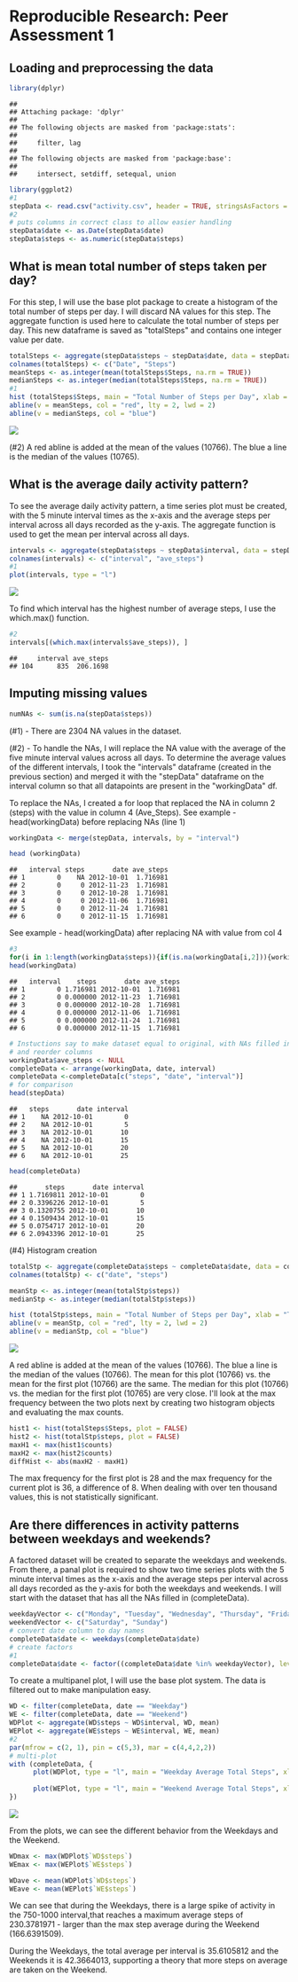 # Reproducible Research: Peer Assessment 1


## Loading and preprocessing the data

```r
library(dplyr)
```

```
## 
## Attaching package: 'dplyr'
## 
## The following objects are masked from 'package:stats':
## 
##     filter, lag
## 
## The following objects are masked from 'package:base':
## 
##     intersect, setdiff, setequal, union
```

```r
library(ggplot2)
#1
stepData <- read.csv("activity.csv", header = TRUE, stringsAsFactors = FALSE)
#2
# puts columns in correct class to allow easier handling
stepData$date <- as.Date(stepData$date)
stepData$steps <- as.numeric(stepData$steps)
```


## What is mean total number of steps taken per day?
For this step, I will use the base plot package to create a histogram of the total number of steps per day. I will discard NA values for this step.
The aggregate function is used here to calculate the total number of steps per day. This new dataframe is saved as "totalSteps" and contains one integer value per date. 


```r
totalSteps <- aggregate(stepData$steps ~ stepData$date, data = stepData, sum, na.rm = TRUE)
colnames(totalSteps) <- c("Date", "Steps")
meanSteps <- as.integer(mean(totalSteps$Steps, na.rm = TRUE))
medianSteps <- as.integer(median(totalSteps$Steps, na.rm = TRUE))
#1
hist (totalSteps$Steps, main = "Total Number of Steps per Day", xlab = "Total Steps per day")
abline(v = meanSteps, col = "red", lty = 2, lwd = 2)
abline(v = medianSteps, col = "blue")
```

![](PA1_template_files/figure-html/unnamed-chunk-2-1.png) 

(#2)
A red abline is added at the mean of the values (10766). The blue a line is the median of the values (10765).

## What is the average daily activity pattern?
To see the average daily activity pattern, a time series plot must be created, with the 5 minute interval times as the x-axis and the average steps per interval across all days recorded as the y-axis. The aggregate function is used to get the mean per interval across all days.


```r
intervals <- aggregate(stepData$steps ~ stepData$interval, data = stepData, mean, na.rm = TRUE)
colnames(intervals) <- c("interval", "ave_steps")
#1
plot(intervals, type = "l")
```

![](PA1_template_files/figure-html/unnamed-chunk-3-1.png) 
 
To find which interval has the highest number of average steps, I use the which.max() function.
 

```r
#2
intervals[(which.max(intervals$ave_steps)), ]
```

```
##     interval ave_steps
## 104      835  206.1698
```

## Imputing missing values

```r
numNAs <- sum(is.na(stepData$steps))
```

(#1) - There are 2304 NA values in the dataset. 

(#2) - To handle the NAs, I will replace the NA value with the average of the five minute interval values across all days. To determine the average values of the different intervals, I took the "intervals" dataframe (created in the previous section) and merged it with the "stepData" dataframe on the interval column so that all datapoints are present in the "workingData" df.

To  replace the NAs, I created a for loop that replaced the NA in column 2 (steps) with the value in column 4 (Ave_Steps). See example - head(workingData) before replacing NAs (line 1)


```r
workingData <- merge(stepData, intervals, by = "interval")

head (workingData)
```

```
##   interval steps       date ave_steps
## 1        0    NA 2012-10-01  1.716981
## 2        0     0 2012-11-23  1.716981
## 3        0     0 2012-10-28  1.716981
## 4        0     0 2012-11-06  1.716981
## 5        0     0 2012-11-24  1.716981
## 6        0     0 2012-11-15  1.716981
```

See example - head(workingData) after replacing NA with value from col 4

```r
#3
for(i in 1:length(workingData$steps)){if(is.na(workingData[i,2])){workingData[i,2]<-workingData[i,4]}}
head(workingData)
```

```
##   interval    steps       date ave_steps
## 1        0 1.716981 2012-10-01  1.716981
## 2        0 0.000000 2012-11-23  1.716981
## 3        0 0.000000 2012-10-28  1.716981
## 4        0 0.000000 2012-11-06  1.716981
## 5        0 0.000000 2012-11-24  1.716981
## 6        0 0.000000 2012-11-15  1.716981
```

```r
# Instuctions say to make dataset equal to original, with NAs filled in, so I will delete ave_steps column 
# and reorder columns
workingData$ave_steps <- NULL
completeData <- arrange(workingData, date, interval)
completeData <-completeData[c("steps", "date", "interval")]
# for comparison
head(stepData)
```

```
##   steps       date interval
## 1    NA 2012-10-01        0
## 2    NA 2012-10-01        5
## 3    NA 2012-10-01       10
## 4    NA 2012-10-01       15
## 5    NA 2012-10-01       20
## 6    NA 2012-10-01       25
```

```r
head(completeData)
```

```
##       steps       date interval
## 1 1.7169811 2012-10-01        0
## 2 0.3396226 2012-10-01        5
## 3 0.1320755 2012-10-01       10
## 4 0.1509434 2012-10-01       15
## 5 0.0754717 2012-10-01       20
## 6 2.0943396 2012-10-01       25
```

(#4) Histogram creation

```r
totalStp <- aggregate(completeData$steps ~ completeData$date, data = completeData, sum)
colnames(totalStp) <- c("date", "steps")

meanStp <- as.integer(mean(totalStp$steps))
medianStp <- as.integer(median(totalStp$steps))

hist (totalStp$steps, main = "Total Number of Steps per Day", xlab = "Total Steps per day")
abline(v = meanStp, col = "red", lty = 2, lwd = 2)
abline(v = medianStp, col = "blue")
```

![](PA1_template_files/figure-html/unnamed-chunk-8-1.png) 

A red abline is added at the mean of the values (10766). The blue a line is the median of the values (10766). The mean for this plot (10766) vs. the mean for the first plot (10766) are the same. The median for this plot (10766) vs. the median for the first plot (10765) are very close. I'll look at the max frequency between the two plots next by creating two histogram objects and evaluating the max counts.


```r
hist1 <- hist(totalSteps$Steps, plot = FALSE)
hist2 <- hist(totalStp$steps, plot = FALSE)
maxH1 <- max(hist1$counts)
maxH2 <- max(hist2$counts)
diffHist <- abs(maxH2 - maxH1)
```
The max frequency for the first plot is 28 and the max frequency for the current plot is 36, a difference of 8. When dealing with over ten thousand values, this is not statistically significant.


## Are there differences in activity patterns between weekdays and weekends?

A factored dataset will be created to separate the weekdays and weekends. From there, a panal plot is required to show two time series plots with the 5 minute interval times as the x-axis and the average steps per interval across all days recorded as the y-axis for both the weekdays and weekends. I will start with the dataset that has all the NAs filled in (completeData).


```r
weekdayVector <- c("Monday", "Tuesday", "Wednesday", "Thursday", "Friday")
weekendVector <- c("Saturday", "Sunday")
# convert date column to day names
completeData$date <- weekdays(completeData$date)
# create factors
#1
completeData$date <- factor((completeData$date %in% weekdayVector), levels = c(TRUE, FALSE), labels = c("Weekday", "Weekend"))
```
To create a multipanel plot, I will use the base plot system. The data is filtered out to make manipulation easy.


```r
WD <- filter(completeData, date == "Weekday")
WE <- filter(completeData, date == "Weekend")
WDPlot <- aggregate(WD$steps ~ WD$interval, WD, mean)
WEPlot <- aggregate(WE$steps ~ WE$interval, WE, mean)
#2
par(mfrow = c(2, 1), pin = c(5,3), mar = c(4,4,2,2))
# multi-plot
with (completeData, {
      plot(WDPlot, type = "l", main = "Weekday Average Total Steps", xlab = "Intervals", ylab = "Ave. Steps", cex.axis = 0.6, cex.lab = 0.7, cex.main = 0.8)
  
      plot(WEPlot, type = "l", main = "Weekend Average Total Steps", xlab = "Intervals", ylab = "Ave. Steps", cex.axis = 0.6, cex.lab = 0.7, cex.main = 0.8)
})
```

![](PA1_template_files/figure-html/unnamed-chunk-11-1.png) 

From the plots, we can see the different behavior from the Weekdays and the Weekend.


```r
WDmax <- max(WDPlot$`WD$steps`)
WEmax <- max(WEPlot$`WE$steps`)

WDave <- mean(WDPlot$`WD$steps`)
WEave <- mean(WEPlot$`WE$steps`)
```

We can see that during the Weekdays, there is a large spike of activity in the 750-1000 interval,that reaches a maximum average steps of 230.3781971 - larger than the max step average during the Weekend (166.6391509).

During the Weekdays, the total average per interval is 35.6105812 and the Weekends it is 42.3664013, supporting a theory that more steps on average are taken on the Weekend.
